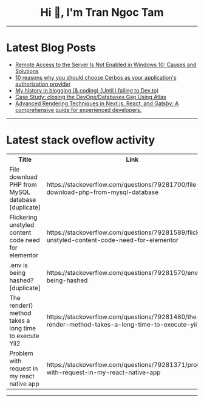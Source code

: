 <h1 align="center">Hi 👋, I'm Tran Ngoc Tam</h1>

---

# Latest Blog Posts 
<!-- BLOG-POST-LIST:START -->
- [Remote Access to the Server Is Not Enabled in Windows 10: Causes and Solutions](https://dev.to/davidjonson/remote-access-to-the-server-is-not-enabled-in-windows-10-causes-and-solutions-14i8)
- [10 reasons why you should choose Cerbos as your application&#39;s authorization provider](https://dev.to/agusioma/10-reasons-why-you-should-choose-cerbos-as-your-applications-authorization-provider-2l6k)
- [My history in blogging &lpar;&amp; coding&rpar; &lpar;Until i falling to Dev.to&rpar;](https://dev.to/ligmatv/my-history-in-blogging-coding-until-i-falling-to-devto-24ac)
- [Case Study: closing the DevOps/Databases Gap Using Atlas](https://dev.to/raz_kaplan/case-study-closing-the-devopsdatabases-gap-using-atlas-3621)
- [Advanced Rendering Techniques in Next.js, React, and Gatsby: A comprehensive guide for experienced developers.](https://dev.to/shankarjatin/advanced-rendering-techniques-in-nextjs-react-and-gatsby-a-comprehensive-guide-for-experienced-38em)
<!-- BLOG-POST-LIST:END -->

---

# Latest stack oveflow activity
<table>
  <tr><th>Title</th><th>Link</th></tr>
  <!-- STACKOVERFLOW:START --><tr><td>File download PHP from MySQL database [duplicate]</td><td>https://stackoverflow.com/questions/79281700/file-download-php-from-mysql-database</td></tr><tr><td>Flickering unstyled content code need for elementor</td><td>https://stackoverflow.com/questions/79281589/flickering-unstyled-content-code-need-for-elementor</td></tr><tr><td>.env is being hashed? [duplicate]</td><td>https://stackoverflow.com/questions/79281570/env-is-being-hashed</td></tr><tr><td>The render&lpar;&rpar; method takes a long time to execute Yii2</td><td>https://stackoverflow.com/questions/79281480/the-render-method-takes-a-long-time-to-execute-yii2</td></tr><tr><td>Problem with request in my react native app</td><td>https://stackoverflow.com/questions/79281371/problem-with-request-in-my-react-native-app</td></tr><!-- STACKOVERFLOW:END -->
</table>

---


